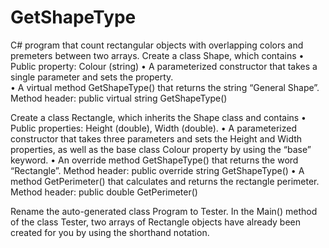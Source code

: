 # GetShapeType
C# program that count rectangular objects with overlapping colors and premeters between two arrays.
Create a class Shape, which contains 
• Public property: Colour (string) 
• A parameterized constructor that takes a single parameter and sets the property.  
• A virtual method GetShapeType() that returns the string “General Shape”. Method header: 
public virtual string GetShapeType() 
 
Create a class Rectangle, which inherits the Shape class and contains 
• Public properties: Height (double), Width (double). 
• A parameterized constructor that takes three parameters and sets the Height and Width 
properties, as well as the base class Colour property by using the “base” keyword. 
• An override method GetShapeType() that returns the word “Rectangle”. Method header: 
public override string GetShapeType() 
• A method GetPerimeter() that calculates and returns the rectangle perimeter. Method header: 
public double GetPerimeter() 
 
Rename the auto-generated class Program to Tester. In the Main() method of the class Tester, two arrays 
of Rectangle objects have already been created for you by using the shorthand notation.

